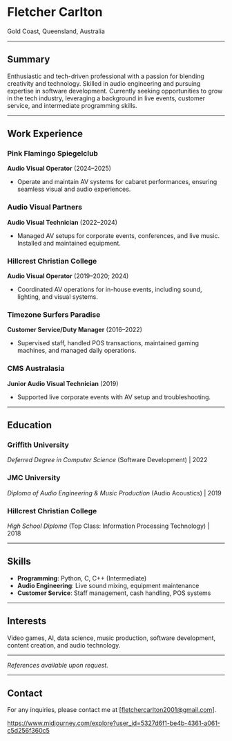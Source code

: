 # Fletcher Carlton

Gold Coast, Queensland, Australia

---

## Summary

Enthusiastic and tech-driven professional with a passion for blending creativity and technology. Skilled in audio engineering and pursuing expertise in software development. Currently seeking opportunities to grow in the tech industry, leveraging a background in live events, customer service, and intermediate programming skills.

---

## Work Experience

### Pink Flamingo Spiegelclub
**Audio Visual Operator** (2024–2025)
- Operate and maintain AV systems for cabaret performances, ensuring seamless visual and audio experiences.

### Audio Visual Partners
**Audio Visual Technician** (2022–2024)
- Managed AV setups for corporate events, conferences, and live music. Installed and maintained equipment.

### Hillcrest Christian College
**Audio Visual Operator** (2019–2020; 2024)
- Coordinated AV operations for in-house events, including sound, lighting, and visual systems.

### Timezone Surfers Paradise
**Customer Service/Duty Manager** (2016–2022)
- Supervised staff, handled POS transactions, maintained gaming machines, and managed daily operations.

### CMS Australasia
**Junior Audio Visual Technician** (2019)
- Supported live corporate events with AV setup and troubleshooting.

---

## Education

### Griffith University
*Deferred Degree in Computer Science* (Software Development) | 2022

### JMC University
*Diploma of Audio Engineering & Music Production* (Audio Acoustics) | 2019

### Hillcrest Christian College
*High School Diploma* (Top Class: Information Processing Technology) | 2018

---

## Skills

- **Programming**: Python, C, C++ (Intermediate)
- **Audio Engineering**: Live sound mixing, equipment maintenance
- **Customer Service**: Staff management, cash handling, POS systems

---

## Interests

Video games, AI, data science, music production, software development, content creation, and audio technology.

---

*References available upon request.*

---

## Contact

For any inquiries, please contact me at [fletchercarlton2001@gmail.com].

https://www.midjourney.com/explore?user_id=5327d6f1-be4b-4361-a061-c5d256f360c5

